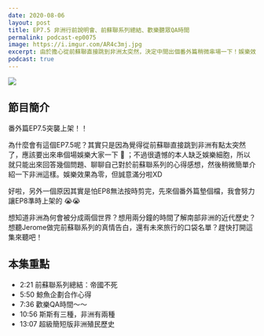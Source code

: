 ```yaml
---
date: 2020-08-06
layout: post
title: EP7.5 非洲行前說明會、前蘇聯系列總結、歡樂聽眾QA時間
permalink: podcast-ep0075
image: https://i.imgur.com/AR4c3mj.jpg
excerpt: 由於擔心從前蘇聯直接跳到非洲太突然，決定中間出個番外篇稍微串場一下！娛樂效果為零，但是真情滿分。
podcast: true
---
```


![](https://i.imgur.com/AR4c3mj.jpg)

## 節目簡介

番外篇EP7.5突襲上架！！

為什麼會有這個EP7.5呢？其實只是因為覺得從前蘇聯直接跳到非洲有點太突然了，應該要出來串個場娛樂大家一下 🤣 ；不過很遺憾的本人缺乏娛樂細胞，所以就只能出來回答幾個問題、聊聊自己對於前蘇聯系列的心得感想，然後稍微簡單介紹一下非洲這樣。娛樂效果為零，但誠意滿分啦XD

好啦，另外一個原因其實是怕EP8無法按時剪完，先來個番外篇墊個檔，我會努力讓EP8準時上架的 😭😭

想知道非洲為何會被分成兩個世界？想用兩分鐘的時間了解南部非洲的近代歷史？想聽Jerome做完前蘇聯系列的真情告白，還有未來旅行的口袋名單？趕快打開這集來聽吧！

## 本集重點

* 2:21 前蘇聯系列總結：帝國不死
* 5:50 鯨魚企劃合作心得
* 7:36 歡樂QA時間～～
* 10:56 斯斯有三種，非洲有兩種
* 13:07 超級簡短版非洲殖民歷史